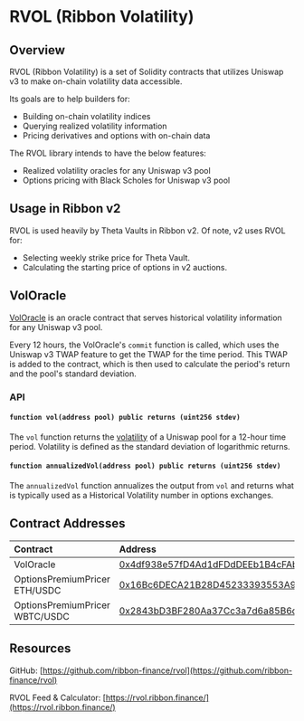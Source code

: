 # RVOL \(Ribbon Volatility\)

## Overview

RVOL \(Ribbon Volatility\) is a set of Solidity contracts that utilizes Uniswap v3 to make on-chain volatility data accessible.

Its goals are to help builders for:

* Building on-chain volatility indices
* Querying realized volatility information
* Pricing derivatives and options with on-chain data

The RVOL library intends to have the below features:

* Realized volatility oracles for any Uniswap v3 pool
* Options pricing with Black Scholes for Uniswap v3 pool

## Usage in Ribbon v2

RVOL is used heavily by Theta Vaults in Ribbon v2. Of note, v2 uses RVOL for:

* Selecting weekly strike price for Theta Vault.
* Calculating the starting price of options in v2 auctions.

## VolOracle

[VolOracle](https://etherscan.io/address/0x4df938e57fD4Ad1dFDdDEEb1B4cFAbAB19E33A0E) is an oracle contract that serves historical volatility information for any Uniswap v3 pool.

Every 12 hours, the VolOracle's `commit` function is called, which uses the Uniswap v3 TWAP feature to get the TWAP for the time period. This TWAP is added to the contract, which is then used to calculate the period's return and the pool's standard deviation.

### API

#### `function vol(address pool) public returns (uint256 stdev)`

The `vol` function returns the [volatility](https://goodcalculators.com/historical-volatility-calculator/) of a Uniswap pool for a 12-hour time period. Volatility is defined as the standard deviation of logarithmic returns.

#### `function annualizedVol(address pool) public returns (uint256 stdev)`

The `annualizedVol` function annualizes the output from `vol` and returns what is typically used as a Historical Volatility number in options exchanges.

## Contract Addresses

| Contract | Address |
| :--- | :--- |
| VolOracle | [0x4df938e57fD4Ad1dFDdDEEb1B4cFAbAB19E33A0E](https://etherscan.io/address/0x4df938e57fD4Ad1dFDdDEEb1B4cFAbAB19E33A0E) |
| OptionsPremiumPricer ETH/USDC | [0x16Bc6DECA21B28D45233393553A9bf31792aE23C](https://etherscan.io/address/0x16Bc6DECA21B28D45233393553A9bf31792aE23C) |
| OptionsPremiumPricer WBTC/USDC | [0x2843bD3BF280Aa37Cc3a7d6a85B6d8f2F23a7b83](https://etherscan.io/address/0x2843bD3BF280Aa37Cc3a7d6a85B6d8f2F23a7b83) |

## Resources

GitHub: [https://github.com/ribbon-finance/rvol](https://github.com/ribbon-finance/rvol)

RVOL Feed & Calculator: [https://rvol.ribbon.finance/](https://rvol.ribbon.finance/)

